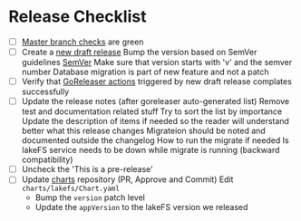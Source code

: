 # Release Checklist

- [ ] [Master branch checks](https://github.com/treeverse/lakeFS/actions?query=branch%3Amaster) are green 
- [ ] Create a [new draft release](https://github.com/treeverse/lakeFS/releases/new)
    Bump the version based on SemVer guidelines [SemVer](https://semver.org/)
    Make sure that version starts with 'v' and the semver number
    Database migration is part of new feature and not a patch
- [ ] Verify that [GoReleaser actions](https://github.com/treeverse/lakeFS/actions?query=workflow%3Agoreleaser) triggered by new draft release complates successfully
- [ ] Update the release notes (after goreleaser auto-generated list)
    Remove test and documentation related stuff
    Try to sort the list by importance
    Update the description of items if needed so the reader will understand better what this release changes
    Migrateion should be noted and documented outside the changelog
    How to run the migrate if needed
    Is lakeFS service needs to be down while migrate is running (backward compatibility)
- [ ] Uncheck the 'This is a pre-release'
- [ ] Update [charts](https://github.com/treeverse/charts) repository (PR, Approve and Commit)
    Edit `charts/lakefs/Chart.yaml`
     - Bump the `version` patch level
     - Update the `appVersion` to the lakeFS version we released

